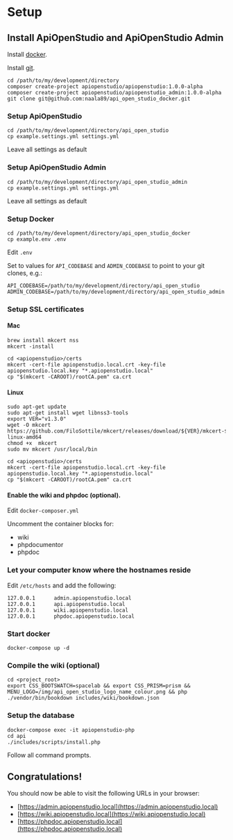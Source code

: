 Setup
=====

Install ApiOpenStudio and ApiOpenStudio Admin
---------------------------------------------

Install [docker](https://docs.docker.com/get-docker/).

Install [git](https://github.com/git-guides/install-git).

    cd /path/to/my/development/directory
    composer create-project apiopenstudio/apiopenstudio:1.0.0-alpha
    composer create-project apiopenstudio/apiopenstudio_admin:1.0.0-alpha
    git clone git@github.com:naala89/api_open_studio_docker.git

### Setup ApiOpenStudio

    cd /path/to/my/development/directory/api_open_studio
    cp example.settings.yml settings.yml

Leave all settings as default

### Setup ApiOpenStudio Admin

    cd /path/to/my/development/directory/api_open_studio_admin
    cp example.settings.yml settings.yml

Leave all settings as default

### Setup Docker

    cd /path/to/my/development/directory/api_open_studio_docker
    cp example.env .env

Edit ```.env```

Set to values for ```API_CODEBASE``` and ```ADMIN_CODEBASE``` to point to your
git clones, e.g.:

    API_CODEBASE=/path/to/my/development/directory/api_open_studio
    ADMIN_CODEBASE=/path/to/my/development/directory/api_open_studio_admin

### Setup SSL certificates

#### Mac

    brew install mkcert nss
    mkcert -install

    cd <apiopenstudio>/certs
    mkcert -cert-file apiopenstudio.local.crt -key-file apiopenstudio.local.key "*.apiopenstudio.local"
    cp "$(mkcert -CAROOT)/rootCA.pem" ca.crt

#### Linux

    sudo apt-get update
    sudo apt-get install wget libnss3-tools
    export VER="v1.3.0"
    wget -O mkcert https://github.com/FiloSottile/mkcert/releases/download/${VER}/mkcert-${VER}-linux-amd64
    chmod +x  mkcert
    sudo mv mkcert /usr/local/bin
    
    cd <apiopenstudio>/certs
    mkcert -cert-file apiopenstudio.local.crt -key-file apiopenstudio.local.key "*.apiopenstudio.local"
    cp "$(mkcert -CAROOT)/rootCA.pem" ca.crt

#### Enable the wiki and phpdoc (optional).

Edit ```docker-composer.yml```

Uncomment the container blocks for:

* wiki
* phpdocumentor
* phpdoc

### Let your computer know where the hostnames reside

Edit ```/etc/hosts``` and add the following:

    127.0.0.1      admin.apiopenstudio.local
    127.0.0.1      api.apiopenstudio.local
    127.0.0.1      wiki.apiopenstudio.local
    127.0.0.1      phpdoc.apiopenstudio.local

### Start docker

    docker-compose up -d

### Compile the wiki (optional)

    cd <project_root>
    export CSS_BOOTSWATCH=spacelab && export CSS_PRISM=prism && MENU_LOGO=/img/api_open_studio_logo_name_colour.png && php ./vendor/bin/bookdown includes/wiki/bookdown.json

### Setup the database

    docker-compose exec -it apiopenstudio-php
    cd api
    ./includes/scripts/install.php

Follow all command prompts.

Congratulations!
----------------

You should now be able to visit the following URLs in your browser:

* [https://admin.apiopenstudio.local](https://admin.apiopenstudio.local)
* [https://wiki.apiopenstudio.local](https://wiki.apiopenstudio.local)
* [https://phpdoc.apiopenstudio.local](https://phpdoc.apiopenstudio.local)
